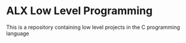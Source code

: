 # ALX Low Level Programming

This is a repository containing low level projects in the C programming language
